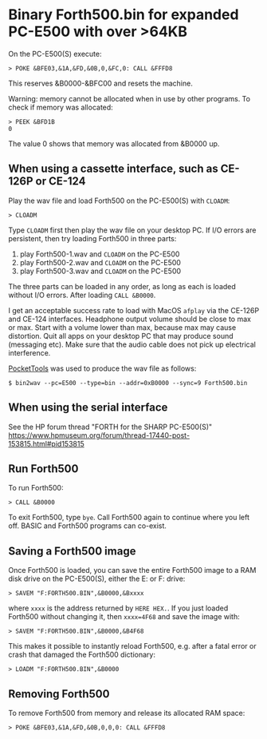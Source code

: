 # Binary Forth500.bin for expanded PC-E500 with over >64KB

On the PC-E500(S) execute:

    > POKE &BFE03,&1A,&FD,&0B,0,&FC,0: CALL &FFFD8

This reserves &B0000-&BFC00 and resets the machine.

Warning: memory cannot be allocated when in use by other programs.  To check if
memory was allocated:

    > PEEK &BFD1B
    0

The value 0 shows that memory was allocated from &B0000 up.

## When using a cassette interface, such as CE-126P or CE-124

Play the wav file and load Forth500 on the PC-E500(S) with `CLOADM`:

    > CLOADM

Type `CLOADM` first then play the wav file on your desktop PC.  If I/O errors
are persistent, then try loading Forth500 in three parts:

1. play Forth500-1.wav and `CLOADM` on the PC-E500
2. play Forth500-2.wav and `CLOADM` on the PC-E500
3. play Forth500-3.wav and `CLOADM` on the PC-E500

The three parts can be loaded in any order, as long as each is loaded without
I/O errors.  After loading `CALL &B0000`.

I get an acceptable success rate to load with MacOS `afplay` via the CE-126P
and CE-124 interfaces.  Headphone output volume should be close to max or max.
Start with a volume lower than max, because max may cause distortion.  Quit all
apps on your desktop PC that may produce sound (messaging etc).  Make sure that
the audio cable does not pick up electrical interference.

[PocketTools](https://www.peil-partner.de/ifhe.de/sharp/) was used to produce
the wav file as follows:

    $ bin2wav --pc=E500 --type=bin --addr=0xB0000 --sync=9 Forth500.bin

## When using the serial interface

See the HP forum thread "FORTH for the SHARP PC-E500(S)"
<https://www.hpmuseum.org/forum/thread-17440-post-153815.html#pid153815>

## Run Forth500

To run Forth500:

    > CALL &B0000

To exit Forth500, type `bye`.  Call Forth500 again to continue where you left
off.  BASIC and Forth500 programs can co-exist.

## Saving a Forth500 image

Once Forth500 is loaded, you can save the entire Forth500 image to a RAM disk
drive on the PC-E500(S), either the E: or F: drive:

    > SAVEM "F:FORTH500.BIN",&B0000,&Bxxxx

where `xxxx` is the address returned by `HERE HEX.`.  If you just loaded
Forth500 without changing it, then `xxxx=4F68` and save the image with:

    > SAVEM "F:FORTH500.BIN",&B0000,&B4F68

This makes it possible to instantly reload Forth500, e.g. after a fatal error
or crash that damaged the Forth500 dictionary:

    > LOADM "F:FORTH500.BIN",&B0000

## Removing Forth500

To remove Forth500 from memory and release its allocated RAM space:

    > POKE &BFE03,&1A,&FD,&0B,0,0,0: CALL &FFFD8
